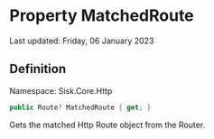 # Property MatchedRoute
Last updated: Friday, 06 January 2023

## Definition
Namespace: Sisk.Core.Http

```csharp
public Route? MatchedRoute { get; }
```

Gets the matched Http Route object from the Router.

